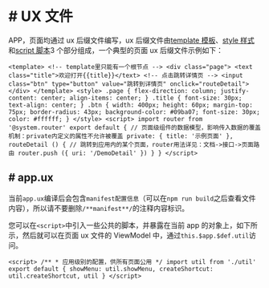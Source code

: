 <!-- 源地址: https://iot.mi.com/vela/quickapp/zh/guide/framework/ux.html -->

# # UX 文件

APP，页面均通过 ux 后缀文件编写，ux 后缀文件由[template 模板](</vela/quickapp/zh/guide/framework/template/>)、[style 样式](</vela/quickapp/zh/guide/framework/style/>)和[script 脚本](</vela/quickapp/zh/guide/framework/script/>)3 个部分组成，一个典型的页面 ux 后缀文件示例如下：

``` <template> <!-- template里只能有一个根节点 --> <div class="page"> <text class="title">欢迎打开{{title}}</text> <!-- 点击跳转详情页 --> <input class="btn" type="button" value="跳转到详情页" onclick="routeDetail"> </div> </template> <style> .page { flex-direction: column; justify-content: center; align-items: center; } .title { font-size: 30px; text-align: center; } .btn { width: 400px; height: 60px; margin-top: 75px; border-radius: 43px; background-color: #09ba07; font-size: 30px; color: #ffffff; } </style> <script> import router from '@system.router' export default { // 页面级组件的数据模型，影响传入数据的覆盖机制：private内定义的属性不允许被覆盖 private: { title: '示例页面' }, routeDetail () { // 跳转到应用内的某个页面，router用法详见：文档->接口->页面路由 router.push ({ uri: '/DemoDetail' }) } } </script> ```

## # app.ux

当前`app.ux`编译后会包含`manifest配置信息`（可以在`npm run build`之后查看文件内容），所以请不要删除`/**manifest**/`的注释内容标识。

您可以在`<script>`中引入一些公共的脚本，并暴露在当前 app 的对象上，如下所示，然后就可以在页面 ux 文件的 ViewModel 中，通过`this.$app.$def.util`访问。

``` <script> /** * 应用级别的配置，供所有页面公用 */ import util from './util' export default { showMenu: util.showMenu, createShortcut: util.createShortcut, util } </script> ```
